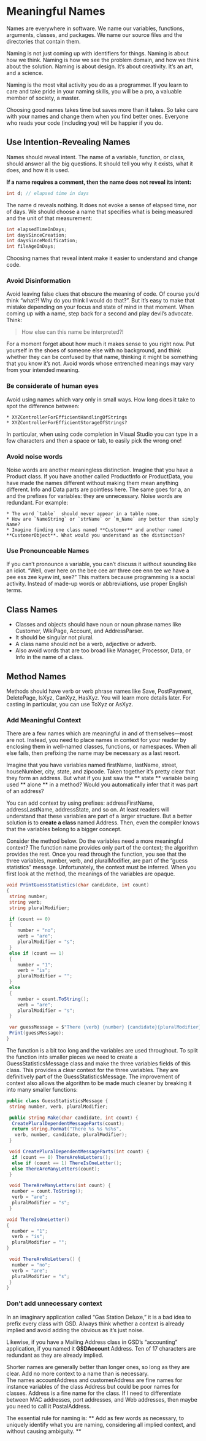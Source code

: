 
# Meaningful Names

Names are everywhere in software. We name our variables, functions, arguments, classes, and packages. We name our source files and the directories that contain them.

Naming is not just coming up with identifiers for things. Naming is about how we think. Naming is how we see the problem domain, and how we think about the solution. Naming is about design. It’s about creativity. It’s an art, and a science.

Naming is the most vital activity you do as a programmer. If you learn to care and take pride in your naming skills, you will be a pro, a valuable member of society, a master.

Choosing good names takes time but saves more than it takes. So take care with your names and change them when you find better ones. Everyone who reads your code (including you) will be happier if you do.

## Use Intention-Revealing Names

Names should reveal intent. The name of a variable, function, or class, should answer all the big questions. It should tell you why it exists, what it does, and how it is used. <br>

**If a name requires a comment, then the name does not reveal its intent:**

```c#
int d; // elapsed time in days
```

The name d reveals nothing. It does not evoke a sense of elapsed time, nor of days. We should choose a name that specifies what is being measured and the unit of that measurement: 
```c#
int elapsedTimeInDays; 
int daysSinceCreation; 
int daysSinceModification; 
int fileAgeInDays;
```
Choosing names that reveal intent make it easier to understand and change code.

### Avoid Disinformation

Avoid leaving false clues that obscure the meaning of code. Of course you’d think “what?! Why do you think I would do that?”. But it’s easy to make that mistake depending on your focus and state of mind in that moment.
When coming up with a name, step back for a second and play devil’s advocate. Think:

> How else can this name be interpreted?!

For a moment forget about how much it makes sense to you right now. Put yourself in the shoes of someone else with no background, and think whether they can be confused by that name, thinking it might be something that you know it’s not. Avoid words whose entrenched meanings may vary from your intended meaning.

### Be considerate of human eyes

Avoid using names which vary only in small ways. How long does it take to spot the difference between:

    * XYZControllerForEfficientHandlingOfStrings
    * XYZControllerForEfficientStorageOfStrings?


In particular, when using code completion in Visual Studio you can type in a few characters and then a space or tab, to easily pick the wrong one!

### Avoid noise words 

Noise words are another meaningless distinction. Imagine that you have a Product class. If you have another called ProductInfo or ProductData, you have made the names different without making them mean anything different. Info and Data parts are pointless here. The same goes for a, an and the prefixes for variables: they are unnecessary.
Noise words are redundant. For example: </br>

    * The word `table`  should never appear in a table name. 
    * How are `NameString` or `strName` or `m_Name` any better than simply Name?
    * Imagine finding one class named **Customer** and another named **CustomerObject**. What would you understand as the distinction? 


### Use Pronounceable Names

If you can’t pronounce a variable, you can’t discuss it without sounding like an idiot. “Well, over here on the bee cee arr three cee enn tee we have a pee ess zee kyew int, see?”
This matters because programming is a social activity. Instead of made-up words or abbreviations, use proper English terms.

## Class Names

   - Classes and objects should have noun or noun phrase names like Customer, WikiPage, Account, and AddressParser.
   - It should be singular not plural.
   - A class name should not be a verb, adjective or adverb.
   - Also avoid words that are too broad like Manager, Processor, Data, or Info in the name of a class.

## Method Names
Methods should have verb or verb phrase names like Save, PostPayment, DeletePage, IsXyz, CanXyz, HasXyz. You will learn more details later. For casting in particular, you can use ToXyz or AsXyz.

### Add Meaningful Context
There are a few names which are meaningful in and of themselves—most are not. Instead, you need to place names in context for your reader by enclosing them in well-named classes, functions, or namespaces. When all else fails, then prefixing the name may be necessary as a last resort.

Imagine that you have variables named firstName, lastName, street, houseNumber, city, state, and zipcode. Taken together it’s pretty clear that they form an address. But what if you just saw the ** state ** variable being used ** alone ** in a method? Would you automatically infer that it was part of an address? 

You can add context by using prefixes: addressFirstName, addressLastName, addressState, and so on. At least readers will understand that these variables are part of a larger structure. But a better solution is to <strong> create a class </strong> named Address. Then, even the compiler knows that the variables belong to a bigger concept.


Consider the method below. Do the variables need a more meaningful context? The function name provides only part of the context; the algorithm provides the rest. Once you read through the function, you see that the three variables, number, verb, and pluralModifier, are part of the “guess statistics” message. Unfortunately, the context must be inferred. When you first look at the method, the meanings of the variables are opaque.


```c#
void PrintGuessStatistics(char candidate, int count)
{
 string number;
 string verb;
 string pluralModifier;

 if (count == 0) 
 {
    number = "no";
    verb = "are";
    pluralModifier = "s";
 } 
 else if (count == 1) 
 {
    number = "1";
    verb = "is";
    pluralModifier = "";
 } 
 else 
 {
    number = count.ToString();
    verb = "are";
    pluralModifier = "s";
 }

 var guessMessage = $"There {verb} {number} {candidate}{pluralModifier}";
 Print(guessMessage);
}
```


The function is a bit too long and the variables are used throughout. To split the function into smaller pieces we need to create a GuessStatisticsMessage class and make the three variables fields of this class. This provides a clear context for the three variables. They are definitively part of the GuessStatisticsMessage. The improvement of context also allows the algorithm to be made much cleaner by breaking it into many smaller functions: 

```c#
public class GuessStatisticsMessage {
 string number, verb, pluralModifier;

 public string Make(char candidate, int count) {
  CreatePluralDependentMessageParts(count);
  return string.Format("There %s %s %s%s",
   verb, number, candidate, pluralModifier);
 }

 void CreatePluralDependentMessageParts(int count) {
  if (count == 0) ThereAreNoLetters();
  else if (count == 1) ThereIsOneLetter();
  else ThereAreManyLetters(count);
 }

 void ThereAreManyLetters(int count) {
  number = count.ToString();
  verb = "are";
  pluralModifier = "s";
 }

void ThereIsOneLetter()
{
  number = "1";
  verb = "is";
  pluralModifier = "";
}

 void ThereAreNoLetters() {
  number = "no";
  verb = "are";
  pluralModifier = "s";
 }
}
```

### Don’t add unnecessary context

In an imaginary application called “Gas Station Deluxe,” it is a bad idea to prefix every class with GSD. Always think whether a context is already implied and avoid adding the obvious as it’s just noise.

Likewise, if you have a Mailing Address class in GSD’s “accounting” application, if you named it <strong> GSDAccount </strong> Address. Ten of 17 characters are redundant as they are already implied.

Shorter names are generally better than longer ones, so long as they are clear. Add no more context to a name than is necessary.<br/>
The names accountAddress and customerAddress are fine names for instance variables of the class Address but could be poor names for classes. Address is a fine name for the class. If I need to differentiate between MAC addresses, port addresses, and Web addresses, then maybe you need to call it PostalAddress.

The essential rule for naming is: ** Add as few words as necessary, to uniquely identify what you are naming, considering all implied context, and without causing ambiguity. **
